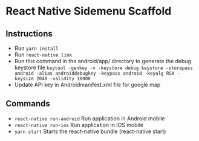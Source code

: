 # React Native Sidemenu Scaffold

## Instructions

- Run `yarn install`
- Run `react-native link`
- Run this command in the android/app/ directory to generate the debug keystore file `keytool -genkey -v -keystore debug.keystore -storepass android -alias androiddebugkey -keypass android -keyalg RSA -keysize 2048 -validity 10000`
- Update API key in Androidmanifest.xml file for google map

## Commands

- `react-native run-android` Run application in Android mobile
- `react-native run-ios` Run application in IOS mobile
- `yarn start` Starts the react-native  bundle (react-native start)